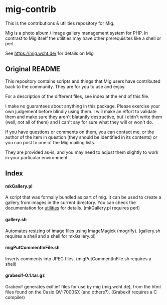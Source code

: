 # mig-contrib

This is the contributions & utilities repository for Mig.

Mig is a photo album / image gallery management system for PHP.
In contrast to Mig itself the utilities may have other prerequisites like a shell or perl.

See https://mig.wcht.de/ for details on Mig

## Original README

This repository contains scripts and things that Mig users have contributed
back to the community.  They are for you to use and enjoy.

For a description of the different files, see index at the end of this file.

I make no guarantees about anything in this package.  Please exercise your
own judgement before blindly using them.  I will make an effort to validate
them and make sure they aren't blatantly destructive, but I didn't write
them (well, not all of them) and I can't say for sure what they will or
won't do.

If you have questions or comments on them, you can contact me, or the
author of the item in question (they should be identified in its contents)
or you can post to one of the Mig mailing lists.

They are provided as-is, and you may need to adjust them slightly to work in
your particular environment.

## Index

#### mkGallery.pl
  A script that was formally bundled as part of mig. It can be used to create
  a gallery from images in the current directory.
  You can check the documentation for [utilities](https://mig.wcht.de/docs/utilities.html)
  for details.
  (mkGallery.pl requires perl)

#### gallery.sh
  Automates resizing of image files using ImageMagick (mogrify).
  (gallery.sh requires a shell and a shell for mkGallery.pl)

#### migPutCommentInFile.sh
  Inserts comments into JPEG files.
  (migPutCommentInFile.sh requires a shell)

#### grabexif-0.1.tar.gz
  Grabexif generates exif.inf files for use by mig (mig.wcht.de),
  from the html files found on the Casio QV-7000SX (and others?).
  (Grabexif requires a C compiler)
